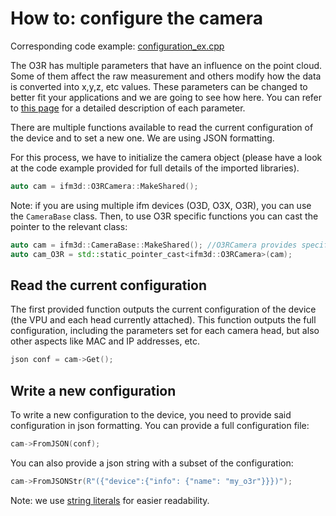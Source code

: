 # How to: configure the camera

Corresponding code example: [configuration_ex.cpp](configuration_ex.cpp)

The O3R has multiple parameters that have an influence on the point cloud. Some of them affect the raw measurement and others modify how the data is converted into x,y,z, etc values. These parameters can be changed to better fit your applications and we are going to see how here. You can refer to [this page](INSERT-LINK) for a detailed description of each parameter.

There are multiple functions available to read the current configuration of the device and to set a new one. We are using JSON formatting.

For this process, we have to initialize the camera object (please have a look at the code example provided for full details of the imported libraries).

```cpp
auto cam = ifm3d::O3RCamera::MakeShared();
```

Note: if you are using multiple ifm devices (O3D, O3X, O3R), you can use the `CameraBase` class. Then, to use O3R specific functions you can cast the pointer to the relevant class:
```cpp
auto cam = ifm3d::CameraBase::MakeShared(); //O3RCamera provides specific functions for O3R.
auto cam_O3R = std::static_pointer_cast<ifm3d::O3RCamera>(cam);
```

## Read the current configuration

The first provided function outputs the current configuration of the device (the VPU and each head currently attached). This function outputs the full configuration, including the parameters set for each camera head, but also other aspects like MAC and IP addresses, etc.
```cpp
json conf = cam->Get();
```

## Write a new configuration

To write a new configuration to the device, you need to provide said configuration in json formatting. You can provide a full configuration file: 
```cpp
cam->FromJSON(conf);
```

You can also provide a json string with a subset of the configuration:
```cpp
cam->FromJSONStr(R"({"device":{"info": {"name": "my_o3r"}}})");
```

Note: we use [string literals](https://en.cppreference.com/w/cpp/language/string_literal) for easier readability.